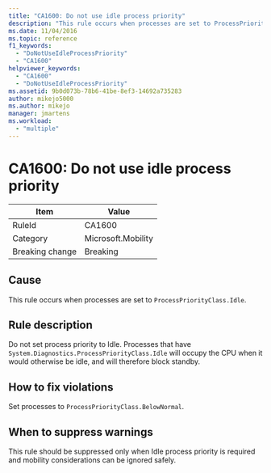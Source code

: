 ```yaml
---
title: "CA1600: Do not use idle process priority"
description: "This rule occurs when processes are set to ProcessPriorityClass.Idle."
ms.date: 11/04/2016
ms.topic: reference
f1_keywords:
  - "DoNotUseIdleProcessPriority"
  - "CA1600"
helpviewer_keywords:
  - "CA1600"
  - "DoNotUseIdleProcessPriority"
ms.assetid: 9b0d073b-78b6-41be-8ef3-14692a735283
author: mikejo5000
ms.author: mikejo
manager: jmartens
ms.workload:
  - "multiple"
---
```

# CA1600: Do not use idle process priority

|Item|Value|
|-|-|
|RuleId|CA1600|
|Category|Microsoft.Mobility|
|Breaking change|Breaking|

## Cause
This rule occurs when processes are set to `ProcessPriorityClass.Idle`.

## Rule description
Do not set process priority to Idle. Processes that have `System.Diagnostics.ProcessPriorityClass.Idle` will occupy the CPU when it would otherwise be idle, and will therefore block standby.

## How to fix violations
Set processes to `ProcessPriorityClass.BelowNormal`.

## When to suppress warnings
This rule should be suppressed only when Idle process priority is required and mobility considerations can be ignored safely.

